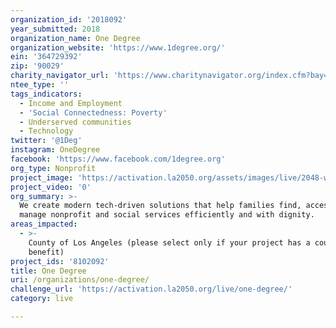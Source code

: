 ```yaml
---
organization_id: '2018092'
year_submitted: 2018
organization_name: One Degree
organization_website: 'https://www.1degree.org/'
ein: '364729392'
zip: '90029'
charity_navigator_url: 'https://www.charitynavigator.org/index.cfm?bay=search.profile&ein=364729392'
ntee_type: ''
tags_indicators:
  - Income and Employment
  - 'Social Connectedness: Poverty'
  - Underserved communities
  - Technology
twitter: '@1Deg'
instagram: OneDegree
facebook: 'https://www.facebook.com/1degree.org'
org_type: Nonprofit
project_image: 'https://activation.la2050.org/assets/images/live/2048-wide/one-degree.jpg'
project_video: '0'
org_summary: >-
  We create modern tech-driven solutions that help families find, access, and
  manage nonprofit and social services efficiently and with dignity.
areas_impacted:
  - >-
    County of Los Angeles (please select only if your project has a countywide
    benefit)
project_ids: '8102092'
title: One Degree
uri: /organizations/one-degree/
challenge_url: 'https://activation.la2050.org/live/one-degree/'
category: live

---
```

